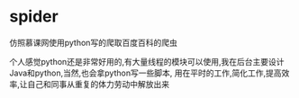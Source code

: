 # spider
仿照慕课网使用python写的爬取百度百科的爬虫

个人感觉python还是非常好用的,有大量线程的模块可以使用,我在后台主要设计Java和python,当然,也会拿python写一些脚本,
用在平时的工作,简化工作,提高效率,让自己和同事从重复的体力劳动中解放出来
